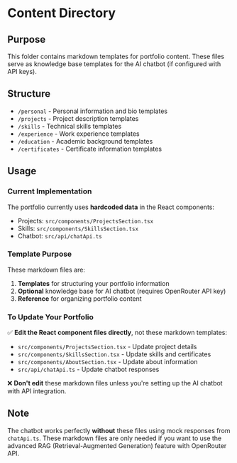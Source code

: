 # Content Directory

## Purpose
This folder contains markdown templates for portfolio content. These files serve as knowledge base templates for the AI chatbot (if configured with API keys).

## Structure
- `/personal` - Personal information and bio templates
- `/projects` - Project description templates
- `/skills` - Technical skills templates
- `/experience` - Work experience templates
- `/education` - Academic background templates
- `/certificates` - Certificate information templates

## Usage

### Current Implementation
The portfolio currently uses **hardcoded data** in the React components:
- Projects: `src/components/ProjectsSection.tsx`
- Skills: `src/components/SkillsSection.tsx`
- Chatbot: `src/api/chatApi.ts`

### Template Purpose
These markdown files are:
1. **Templates** for structuring your portfolio information
2. **Optional** knowledge base for AI chatbot (requires OpenRouter API key)
3. **Reference** for organizing portfolio content

### To Update Your Portfolio
✅ **Edit the React component files directly**, not these markdown templates:
- `src/components/ProjectsSection.tsx` - Update project details
- `src/components/SkillsSection.tsx` - Update skills and certificates
- `src/components/AboutSection.tsx` - Update about information
- `src/api/chatApi.ts` - Update chatbot responses

❌ **Don't edit** these markdown files unless you're setting up the AI chatbot with API integration.

## Note
The chatbot works perfectly **without** these files using mock responses from `chatApi.ts`. These markdown files are only needed if you want to use the advanced RAG (Retrieval-Augmented Generation) feature with OpenRouter API.
